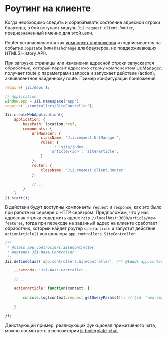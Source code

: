 Роутинг на клиенте
=======

Когда необходимо следить и обрабатывать состояние адресной строки браузера, в бой вступает модуль `Jii.request.client.Router`,
предназначенный именно для этой цели.

Router устанавливается как [компонент приложения](structure-application-components) и подписывается на
событие `popstate` (или `hashchange` для браузеров, не поддерживающих HTML5 History API).

При загрузке страницы или изменении адресной строки запускается обработчик, который парсит адресную строку компонентом
[UrlManager](runtime-url-handling), получает route с параметрами запроса и запускает действие (action), эквивалентное
найденному route.
Пример конфигурации приложения:

```js
require('jii/deps');

// Application
window.app = Jii.namespace('app');
require('./controllers/SiteController');

Jii.createWebApplication({
    application: {
        basePath: location.href,
        components: {
            urlManager: {
                className: 'Jii.request.UrlManager',
                rules: {
                    '': 'site/index',
                    'article/<id>': 'site/article',
                }
            },
            router: {
                className: 'Jii.request.client.Router'
            },
            
            // ...
        }
    }
}).start();
```

В действии будут доступны компоненты `request` и `response`, как это было при работе на сервере с HTTP сервером.
Предположим, что у нас адресная строка содержить адрес `http://localhost:3000/article/new-features`, тогда при
переходе на заданный адрес на клиенте сработает обработчик, который найдет роутер `site/article` и
запустит действие `actionArticle()` контроллера `app.controllers.SiteController`:

```js
/**
 * @class app.controllers.SiteController
 * @extends Jii.base.Controller
 */
Jii.defineClass('app.controllers.SiteController', /** @lends app.controllers.SiteController.prototype */{

	__extends: 'Jii.base.Controller',
	
	// ...

	actionArticle: function(context) {
	
	    console.log(context.request.getQueryParams()); // {id: 'new-features'}
	    
	}

});
```

Действующий пример, реализующий функционал примитивного чата, можно посмотреть в репозитории
[jii-boilerplate-chat](https://github.com/jiisoft/jii-boilerplate-chat).